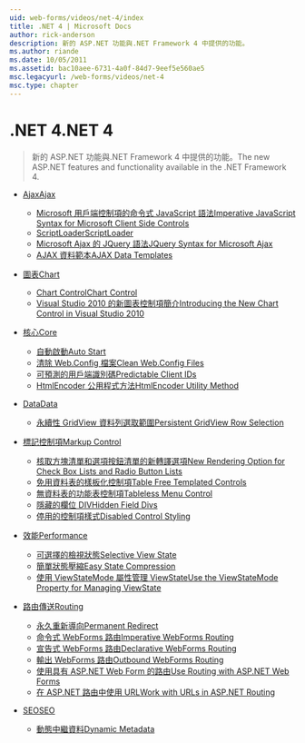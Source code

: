 ```yaml
---
uid: web-forms/videos/net-4/index
title: .NET 4 | Microsoft Docs
author: rick-anderson
description: 新的 ASP.NET 功能與.NET Framework 4 中提供的功能。
ms.author: riande
ms.date: 10/05/2011
ms.assetid: bac10aee-6731-4a0f-84d7-9eef5e560ae5
msc.legacyurl: /web-forms/videos/net-4
msc.type: chapter
---
```

<a name="net-4"></a><span data-ttu-id="6edf4-103">.NET 4</span><span class="sxs-lookup"><span data-stu-id="6edf4-103">.NET 4</span></span>
====================
> <span data-ttu-id="6edf4-104">新的 ASP.NET 功能與.NET Framework 4 中提供的功能。</span><span class="sxs-lookup"><span data-stu-id="6edf4-104">The new ASP.NET features and functionality available in the .NET Framework 4.</span></span>


- [<span data-ttu-id="6edf4-105">Ajax</span><span class="sxs-lookup"><span data-stu-id="6edf4-105">Ajax</span></span>](ajax/index.md)

    - [<span data-ttu-id="6edf4-106">Microsoft 用戶端控制項的命令式 JavaScript 語法</span><span class="sxs-lookup"><span data-stu-id="6edf4-106">Imperative JavaScript Syntax for Microsoft Client Side Controls</span></span>](ajax/aspnet-4-quick-hit-imperative-javascript-syntax-for-microsoft-client-side-controls.md)
    - [<span data-ttu-id="6edf4-107">ScriptLoader</span><span class="sxs-lookup"><span data-stu-id="6edf4-107">ScriptLoader</span></span>](ajax/aspnet-4-quick-hit-the-scriptloader.md)
    - [<span data-ttu-id="6edf4-108">Microsoft Ajax 的 JQuery 語法</span><span class="sxs-lookup"><span data-stu-id="6edf4-108">JQuery Syntax for Microsoft Ajax</span></span>](ajax/aspnet-4-quick-hit-jquery-syntax-for-microsoft-ajax.md)
    - [<span data-ttu-id="6edf4-109">AJAX 資料範本</span><span class="sxs-lookup"><span data-stu-id="6edf4-109">AJAX Data Templates</span></span>](ajax/aspnet-4-quick-hit-ajax-data-templates.md)
- [<span data-ttu-id="6edf4-110">圖表</span><span class="sxs-lookup"><span data-stu-id="6edf4-110">Chart</span></span>](chart/index.md)

    - [<span data-ttu-id="6edf4-111">Chart Control</span><span class="sxs-lookup"><span data-stu-id="6edf4-111">Chart Control</span></span>](chart/aspnet-4-quick-hit-chart-control.md)
    - [<span data-ttu-id="6edf4-112">Visual Studio 2010 的新圖表控制項簡介</span><span class="sxs-lookup"><span data-stu-id="6edf4-112">Introducing the New Chart Control in Visual Studio 2010</span></span>](chart/aspnet-4-how-do-i-introducing-the-new-chart-control-in-visual-studio-2010.md)
- [<span data-ttu-id="6edf4-113">核心</span><span class="sxs-lookup"><span data-stu-id="6edf4-113">Core</span></span>](core/index.md)

    - [<span data-ttu-id="6edf4-114">自動啟動</span><span class="sxs-lookup"><span data-stu-id="6edf4-114">Auto Start</span></span>](core/aspnet-4-quick-hit-auto-start.md)
    - [<span data-ttu-id="6edf4-115">清除 Web.Config 檔案</span><span class="sxs-lookup"><span data-stu-id="6edf4-115">Clean Web.Config Files</span></span>](core/aspnet-4-quick-hit-clean-webconfig-files.md)
    - [<span data-ttu-id="6edf4-116">可預測的用戶端識別碼</span><span class="sxs-lookup"><span data-stu-id="6edf4-116">Predictable Client IDs</span></span>](core/aspnet-4-quick-hit-predictable-client-ids.md)
    - [<span data-ttu-id="6edf4-117">HtmlEncoder 公用程式方法</span><span class="sxs-lookup"><span data-stu-id="6edf4-117">HtmlEncoder Utility Method</span></span>](core/aspnet-4-quick-hit-the-htmlencoder-utility-method.md)
- [<span data-ttu-id="6edf4-118">Data</span><span class="sxs-lookup"><span data-stu-id="6edf4-118">Data</span></span>](data/index.md)

    - [<span data-ttu-id="6edf4-119">永續性 GridView 資料列選取範圍</span><span class="sxs-lookup"><span data-stu-id="6edf4-119">Persistent GridView Row Selection</span></span>](data/aspnet-4-quick-hit-persistent-gridview-row-selection.md)
- [<span data-ttu-id="6edf4-120">標記控制項</span><span class="sxs-lookup"><span data-stu-id="6edf4-120">Markup Control</span></span>](markup-control/index.md)

    - [<span data-ttu-id="6edf4-121">核取方塊清單和選項按鈕清單的新轉譯選項</span><span class="sxs-lookup"><span data-stu-id="6edf4-121">New Rendering Option for Check Box Lists and Radio Button Lists</span></span>](markup-control/aspnet-4-quick-hit-new-rendering-option-for-check-box-lists-and-radio-button-lists.md)
    - [<span data-ttu-id="6edf4-122">免用資料表的樣板化控制項</span><span class="sxs-lookup"><span data-stu-id="6edf4-122">Table Free Templated Controls</span></span>](markup-control/aspnet-4-quick-hit-table-free-templated-controls.md)
    - [<span data-ttu-id="6edf4-123">無資料表的功能表控制項</span><span class="sxs-lookup"><span data-stu-id="6edf4-123">Tableless Menu Control</span></span>](markup-control/aspnet-4-quick-hit-tableless-menu-control.md)
    - [<span data-ttu-id="6edf4-124">隱藏的欄位 DIV</span><span class="sxs-lookup"><span data-stu-id="6edf4-124">Hidden Field Divs</span></span>](markup-control/aspnet-4-quick-hit-hidden-field-divs.md)
    - [<span data-ttu-id="6edf4-125">停用的控制項樣式</span><span class="sxs-lookup"><span data-stu-id="6edf4-125">Disabled Control Styling</span></span>](markup-control/aspnet-4-quick-hit-disabled-control-styling.md)
- [<span data-ttu-id="6edf4-126">效能</span><span class="sxs-lookup"><span data-stu-id="6edf4-126">Performance</span></span>](performance/index.md)

    - [<span data-ttu-id="6edf4-127">可選擇的檢視狀態</span><span class="sxs-lookup"><span data-stu-id="6edf4-127">Selective View State</span></span>](performance/aspnet-4-quick-hit-selective-view-state.md)
    - [<span data-ttu-id="6edf4-128">簡單狀態壓縮</span><span class="sxs-lookup"><span data-stu-id="6edf4-128">Easy State Compression</span></span>](performance/aspnet-4-quick-hit-easy-state-compression.md)
    - [<span data-ttu-id="6edf4-129">使用 ViewStateMode 屬性管理 ViewState</span><span class="sxs-lookup"><span data-stu-id="6edf4-129">Use the ViewStateMode Property for Managing ViewState</span></span>](performance/how-do-i-use-the-viewstatemode-property-for-managing-viewstate.md)
- [<span data-ttu-id="6edf4-130">路由傳送</span><span class="sxs-lookup"><span data-stu-id="6edf4-130">Routing</span></span>](routing/index.md)

    - [<span data-ttu-id="6edf4-131">永久重新導向</span><span class="sxs-lookup"><span data-stu-id="6edf4-131">Permanent Redirect</span></span>](routing/aspnet-4-quick-hit-permanent-redirect.md)
    - [<span data-ttu-id="6edf4-132">命令式 WebForms 路由</span><span class="sxs-lookup"><span data-stu-id="6edf4-132">Imperative WebForms Routing</span></span>](routing/aspnet-4-quick-hit-imperative-webforms-routing.md)
    - [<span data-ttu-id="6edf4-133">宣告式 WebForms 路由</span><span class="sxs-lookup"><span data-stu-id="6edf4-133">Declarative WebForms Routing</span></span>](routing/aspnet-4-quick-hit-declarative-webforms-routing.md)
    - [<span data-ttu-id="6edf4-134">輸出 WebForms 路由</span><span class="sxs-lookup"><span data-stu-id="6edf4-134">Outbound WebForms Routing</span></span>](routing/aspnet-4-quick-hit-outbound-webforms-routing.md)
    - [<span data-ttu-id="6edf4-135">使用具有 ASP.NET Web Form 的路由</span><span class="sxs-lookup"><span data-stu-id="6edf4-135">Use Routing with ASP.NET Web Forms</span></span>](routing/how-do-i-use-routing-with-aspnet-web-forms.md)
    - [<span data-ttu-id="6edf4-136">在 ASP.NET 路由中使用 URL</span><span class="sxs-lookup"><span data-stu-id="6edf4-136">Work with URLs in ASP.NET Routing</span></span>](routing/how-do-i-work-with-urls-in-aspnet-routing.md)
- [<span data-ttu-id="6edf4-137">SEO</span><span class="sxs-lookup"><span data-stu-id="6edf4-137">SEO</span></span>](seo/index.md)

    - [<span data-ttu-id="6edf4-138">動態中繼資料</span><span class="sxs-lookup"><span data-stu-id="6edf4-138">Dynamic Metadata</span></span>](seo/aspnet-4-quick-hit-dynamic-metadata.md)
